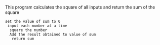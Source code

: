  This program calculates the square of all inputs and return the sum of the square
  
    set the value of sum to 0
     input each number at a time
      square the number
      Add the result obtained to value of sum
       return sum
